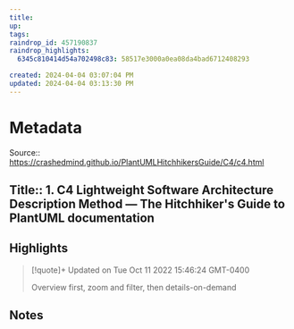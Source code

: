 ```yaml
---
title:
up: 
tags: 
raindrop_id: 457190837
raindrop_highlights:
  6345c810414d54a702498c83: 58517e3000a0ea08da4bad6712408293

created: 2024-04-04 03:07:04 PM
updated: 2024-04-04 03:13:30 PM
---
```


# Metadata
Source:: https://crashedmind.github.io/PlantUMLHitchhikersGuide/C4/c4.html

Title:: 1. C4 Lightweight Software Architecture Description Method — The Hitchhiker&#39;s Guide to PlantUML documentation
---



## Highlights

> [!quote]+ Updated on Tue Oct 11 2022 15:46:24 GMT-0400
>
> Overview first, zoom and filter, then details-on-demand
## Notes
